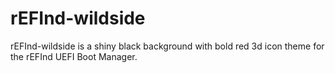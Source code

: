 # rEFInd-wildside
rEFInd-wildside is a shiny black background with bold red 3d icon theme for the rEFInd UEFI Boot Manager.
